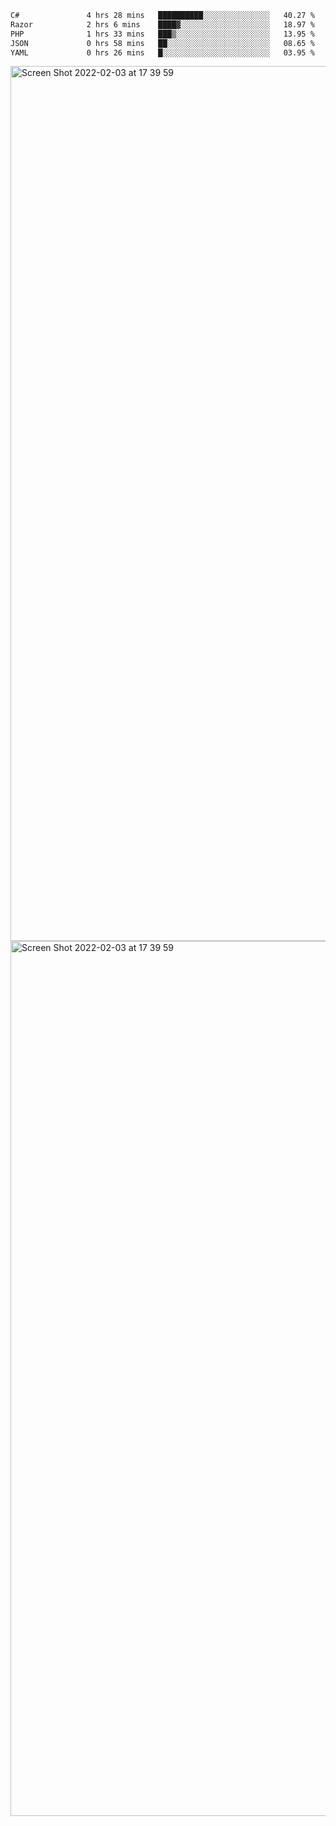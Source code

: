 <!--START_SECTION:waka-->

```txt
C#               4 hrs 28 mins   ██████████░░░░░░░░░░░░░░░   40.27 %
Razor            2 hrs 6 mins    ████▓░░░░░░░░░░░░░░░░░░░░   18.97 %
PHP              1 hrs 33 mins   ███▒░░░░░░░░░░░░░░░░░░░░░   13.95 %
JSON             0 hrs 58 mins   ██░░░░░░░░░░░░░░░░░░░░░░░   08.65 %
YAML             0 hrs 26 mins   █░░░░░░░░░░░░░░░░░░░░░░░░   03.95 %
```

<!--END_SECTION:waka-->

<img width="1400" alt="Screen Shot 2022-02-03 at 17 39 59" src="https://user-images.githubusercontent.com/45716542/152387304-f2b60485-53a6-4f4b-a818-5cefb1b0c0ae.png">
<img width="1400" alt="Screen Shot 2022-02-03 at 17 39 59" src="https://user-images.githubusercontent.com/45716542/152387273-ea5cdf21-2a45-44da-8bef-00c1763b1d42.png">
